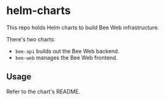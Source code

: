 # helm-charts

This repo holds Helm charts to build Bee Web infrastructure.

There's two charts:
* `bee-api` builds out the Bee Web backend.
* `bee-web` manages the Bee Web frontend.

## Usage
Refer to the chart's README.